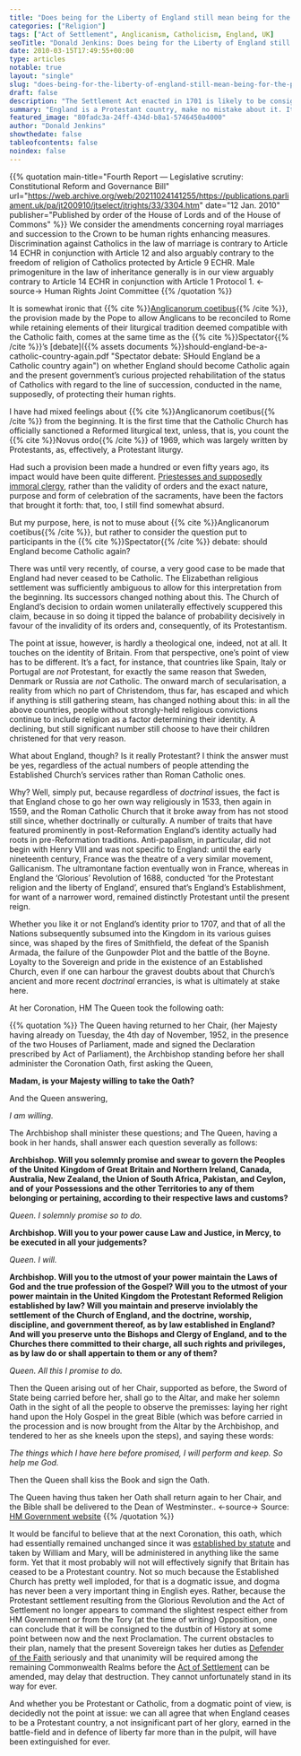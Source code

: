 ```yaml
---
title: "Does being for the Liberty of England still mean being for the Protestant religion?"
categories: ["Religion"]
tags: ["Act of Settlement", Anglicanism, Catholicism, England, UK]
seoTitle: "Donald Jenkins: Does being for the Liberty of England still mean being for the Protestant religion?"
date: 2010-03-15T17:49:55+00:00
type: articles
notable: true
layout: "single"
slug: "does-being-for-the-liberty-of-england-still-mean-being-for-the-protestant-religion"
draft: false
description: "The Settlement Act enacted in 1701 is likely to be consigned to the dustbin of History at some point between now and the next Proclamation"
summary: "England is a Protestant country, make no mistake about it. It's a deeply embedded part of her identity. And whether you be Protestant or Catholic, from a dogmatic point of view, is decidedly not the point at issue: we can all agree that when England ceases to be a Protestant country, a not insignificant part of her glory, earned in the battle-field and in defence of liberty far more than in the pulpit, will have been extinguished for ever. Sadly, the Protestant settlement resulting from the Glorious Revolution and the Act of Settlement no longer appears to command the slightest respect either from HM Government or from the Tory Opposition, one can conclude that it will be consigned to the dustbin of History at some point between now and the next Proclamation."
featured_image: "80fadc3a-24ff-434d-b8a1-5746450a4000"
author: "Donald Jenkins"
showthedate: false
tableofcontents: false
noindex: false
---
```


{{% quotation main-title="Fourth Report — Legislative scrutiny: Constitutional Reform and Governance Bill" url="https://web.archive.org/web/20211024141255/https://publications.parliament.uk/pa/jt200910/jtselect/jtrights/33/3304.htm" date="12 Jan. 2010" publisher="Published by order of the House of Lords and of the House of Commons" %}}
We consider the amendments concerning royal marriages and succession to the Crown to be human rights enhancing measures. Discrimination against Catholics in the law of marriage is contrary to Article 14 ECHR in conjunction with Article 12 and also arguably contrary to the freedom of religion of Catholics protected by Article 9 ECHR. Male primogeniture in the law of inheritance generally is in our view arguably contrary to Article 14 ECHR in conjunction with Article 1 Protocol 1.
<-source->
Human Rights Joint Committee
{{% /quotation %}}

It is somewhat ironic that {{% cite %}}[Anglicanorum coetibus](https://www.vatican.va/holy_father/benedict_xvi/apost_constitutions/documents/hf_ben-xvi_apc_20091104_anglicanorum-coetibus_en.html){{% /cite %}}, the provision made by the Pope to allow Anglicans to be reconciled to Rome while retaining elements of their liturgical tradition deemed compatible with the Catholic faith, comes at the same time as the {{% cite %}}Spectator{{% /cite %}}’s [debate]({{% assets documents %}}should-england-be-a-catholic-country-again.pdf "Spectator debate: SHould England be a Catholic country again") on whether England should become Catholic again and the present government’s curious projected rehabilitation of the status of Catholics with regard to the line of succession, conducted in the name, supposedly, of protecting their human rights.

I have had mixed feelings about {{% cite %}}Anglicanorum coetibus{{% /cite %}} from the beginning. It is the first time that the Catholic Church has officially sanctioned a Reformed liturgical text, unless, that is, you count the {{% cite %}}Novus ordo{{% /cite %}} of 1969, which was largely written by Protestants, as, effectively, a Protestant liturgy.

Had such a provision been made a hundred or even fifty years ago, its impact would have been quite different. [Priestesses and supposedly immoral clergy](https://www.donaldjenkins.com/feminists-and-homophobes-have-destroyed-a-unique-four-hundred-and-fifty-year-old-english-compromise/ "My article about why priestesses pose a much more serious threat to Anglicanism than gay clergy"), rather than the validity of orders and the exact nature, purpose and form of celebration of the sacraments, have been the factors that brought it forth: that, too, I still find somewhat absurd.

But my purpose, here, is not to muse about {{% cite %}}Anglicanorum coetibus{{% /cite %}}, but rather to consider the question put to participants in the {{% cite %}}Spectator{{% /cite %}} debate: should England become Catholic again?

There was until very recently, of course, a very good case to be made that England had never ceased to be Catholic. The Elizabethan religious settlement was sufficiently ambiguous to allow for this interpretation from the beginning. Its successors changed nothing about this. The Church of England’s decision to ordain women unilaterally effectively scuppered this claim, because in so doing it tipped the balance of probability decisively in favour of the invalidity of its orders and, consequently, of its Protestantism.

The point at issue, however, is hardly a theological one, indeed, not at all. It touches on the identity of Britain. From that perspective, one’s point of view has to be different. It’s a fact, for instance, that countries like Spain, Italy or Portugal are _not_ Protestant, for exactly the same reason that Sweden, Denmark or Russia are _not_ Catholic. The onward march of secularisation, a reality from which no part of Christendom, thus far, has escaped and which if anything is still gathering steam, has changed nothing about this: in all the above countries, people without strongly-held religious convictions continue to include religion as a factor determining their identity. A declining, but still significant number still choose to have their children christened for that very reason.

What about England, though? Is it really Protestant? I think the answer must be yes, regardless of the actual numbers of people attending the Established Church’s services rather than Roman Catholic ones.

Why? Well, simply put, because regardless of _doctrinal_ issues, the fact is that England chose to go her own way religiously in 1533, then again in 1559, and the Roman Catholic Church that it broke away from has not stood still since, whether doctrinally or culturally. A number of traits that have featured prominently in post-Reformation England’s identity actually had roots in pre-Reformation traditions. Anti-papalism, in particular, did not begin with Henry VIII and was not specific to England: until the early nineteenth century, France was the theatre of a very similar movement, Gallicanism. The ultramontane faction eventually won in France, whereas in England the ‘Glorious’ Revolution of 1688, conducted ‘for the Protestant religion and the liberty of England’, ensured that’s England’s Establishment, for want of a narrower word, remained distinctly Protestant until the present reign.

Whether you like it or not England’s identity prior to 1707, and that of all the Nations subsequently subsumed into the Kingdom in its various guises since, was shaped by the fires of Smithfield, the defeat of the Spanish Armada, the failure of the Gunpowder Plot and the battle of the Boyne. Loyalty to the Sovereign and pride in the existence of an Established Church, even if one can harbour the gravest doubts about that Church’s ancient and more recent _doctrinal_ errancies, is what is ultimately at stake here.

At her Coronation, HM The Queen took the following oath:

{{% quotation %}}
The Queen having returned to her Chair, (her Majesty having already on Tuesday, the 4th day of November, 1952, in the presence of the two Houses of Parliament, made and signed the Declaration prescribed by Act of Parliament), the Archbishop standing before her shall administer the Coronation Oath, first asking the Queen,

**Madam, is your Majesty willing to take the Oath?**

And the Queen answering,

_I am willing._

The Archbishop shall minister these questions; and The Queen, having a book in her hands, shall answer each question severally as follows:

**Archbishop. Will you solemnly promise and swear to govern the Peoples of the United Kingdom of Great Britain and Northern Ireland, Canada, Australia, New Zealand, the Union of South Africa, Pakistan, and Ceylon, and of your Possessions and the other Territories to any of them belonging or pertaining, according to their respective laws and customs?**

_Queen. I solemnly promise so to do._

**Archbishop. Will you to your power cause Law and Justice, in Mercy, to be executed in all your judgements?**

_Queen. I will._

**Archbishop. Will you to the utmost of your power maintain the Laws of God and the true profession of the Gospel? Will you to the utmost of your power maintain in the United Kingdom the Protestant Reformed Religion established by law? Will you maintain and preserve inviolably the settlement of the Church of England, and the doctrine, worship, discipline, and government thereof, as by law established in England? And will you preserve unto the Bishops and Clergy of England, and to the Churches there committed to their charge, all such rights and privileges, as by law do or shall appertain to them or any of them?**

_Queen. All this I promise to do._

Then the Queen arising out of her Chair, supported as before, the Sword of State being carried before her, shall go to the Altar, and make her solemn Oath in the sight of all the people to observe the premisses: laying her right hand upon the Holy Gospel in the great Bible (which was before carried in the procession and is now brought from the Altar by the Archbishop, and tendered to her as she kneels upon the steps), and saying these words:

_The things which I have here before promised, I will perform and keep. So help me God._

Then the Queen shall kiss the Book and sign the Oath.

The Queen having thus taken her Oath shall return again to her Chair, and the Bible shall be delivered to the Dean of Westminster..
<-source->
Source: [HM Government website](https://web.archive.org/web/20221014233232/https://www.royal.uk/coronation-oath-2-june-1953)
{{% /quotation %}}

It would be fanciful to believe that at the next Coronation, this oath, which had essentially remained unchanged since it was [established by statute](https://www.scribd.com/doc/28404124/Act-Establishing-the-Coronation-Oath-1689) and taken by William and Mary, will be administered in anything like the same form. Yet that it most probably will not will effectively signify that Britain has ceased to be a Protestant country. Not so much because the Established Church has pretty well imploded, for that is a dogmatic issue, and dogma has never been a very important thing in English eyes. Rather, because the Protestant settlement resulting from the Glorious Revolution and the Act of Settlement no longer appears to command the slightest respect either from HM Government or from the Tory (at the time of writing) Opposition, one can conclude that it will be consigned to the dustbin of History at some point between now and the next Proclamation. The current obstacles to their plan, namely that the present Sovereign takes her duties as [Defender of the Faith](https://en.wikipedia.org/wiki/Defender_of_the_faith) seriously and that unanimity will be required among the remaining Commonwealth Realms before the [Act of Settlement](https://en.wikipedia.org/wiki/Act_of_Settlement_1701) can be amended, may delay that destruction. They cannot unfortunately stand in its way for ever.

And whether you be Protestant or Catholic, from a dogmatic point of view, is decidedly not the point at issue: we can all agree that when England ceases to be a Protestant country, a not insignificant part of her glory, earned in the battle-field and in defence of liberty far more than in the pulpit, will have been extinguished for ever.
